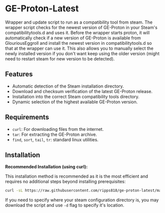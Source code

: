 # GE-Proton-Latest

Wrapper and update script to run as a compatibility tool from steam. The wrapper script checks for the newest version of GE-Proton in your Steam's compatibilitytools.d and uses it. Before the wrapper starts proton, it will automatically check if a new version of GE-Proton is available from GlouriousEggroll and install the newest version in compatibilitytools.d so that at the wrapper can use it. This also allows you to manually select the newly installed version if you don't want keep using the older version (might need to restart steam for new version to be detected). 


## Features

*   Automatic detection of the Steam installation directory.
*   Download and checksum verification of the latest GE-Proton release.
*   Installation into the correct Steam compatibility tools directory.
*   Dynamic selection of the highest available GE-Proton version.


## Requirements

*   `curl`: For downloading files from the internet.
*   `tar`: For extracting the GE-Proton archive.
*   `find`, `sort`, `tail`, `tr`: standard linux utilities.


## Installation

**Recommended Installation (using curl):**

This installation method is recommended as it is the most efficient and requires no additional steps beyond installing prerequisites:

```bash
curl -sL https://raw.githubusercontent.com/ripps818/ge-proton-latest/main/install.sh | bash
```

If you need to specify where your steam configuration directory is, you may download the script and use `-d` flag to specify it's location.
